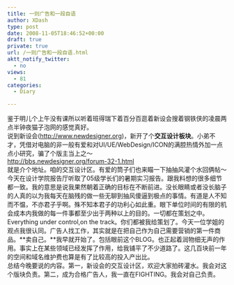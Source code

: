 ```yaml
---
title: 一则广告和一段自语
author: XDash
type: post
date: 2008-11-05T18:46:52+00:00
draft: true
private: true
url: /一则广告和一段自语.html
aktt_notify_twitter:
  - no
views:
  - 81
categories:
  - Diary

---
```

鉴于明儿个上午没有课所以听着班得瑞下着百分百逛着新设会搜着钢铁侠的凌晨两点半钟夜猫子泡网的感觉真好。  
说到新设会(<a href="http://www.newdesigner.org" target="_blank">http://www.newdesigner.org</a>)，新开了个**交互设计板块**。小弟不才，凭借对电脑的非一般有爱和对UI/UE/WebDesign/ICON的满腔热情外加一点点小研究，骗了个版主当上之～  
<a href="http://bbs.newdesigner.org/forum-32-1.html" target="_blank">http://bbs.newdesigner.org/forum-32-1.html</a>  
就是介个地址。咱的交互设计区。有爱的筒子们也来瞄一下抽抽风灌个水回俩帖～  
今天在设计学院报告厅听取了05级学长们的暑期实习报告。跟我料想的很多细节都一致。我的意思是说我果然朝着正确的目标在不断前进。没长眼睛或者没长脑子的人真的以为我每天在脑残的做一些无聊到抽风傻逼到极点的事情。有道是人不知而不愠，不亦君子乎啊。殊不知本君子的功利心如此重。眼下单位时间的有限的机会成本内我做的每一件事都至少出于两种以上的目的。一切都在策划之中。Everything under control,on the track。你们都被我给策划了。今天一位学姐的观点我很认同。广告人找工作，其实就是在把自己作为自己需要营销的第一件商品。**卖自己。**我早就开始了。包括眼前这个BLOG。也正起着润物细无声的作用。事实上在某些领域已经发挥了作用，给我铺平了不少道路了。这几百块前一年的空间和域名维护费也算是有了比较高的投入产出比。  
总结今晚要说的内容。第一，新设会的交互设计区，欢迎大家拍砖灌水。我会对这个版块负责。第二，成为合格广告人，我一直在FIGHTING。我会对自己负责。